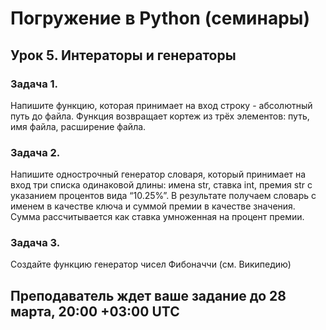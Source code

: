 # Погружение в Python (семинары)

## Урок 5. Интераторы и генераторы

### Задача 1.
Напишите функцию, которая принимает на вход строку - абсолютный путь до файла. Функция возвращает кортеж из трёх элементов: путь, имя файла, расширение файла.

### Задача 2.
Напишите однострочный генератор словаря, который принимает на вход три списка одинаковой длины: имена str, ставка int, премия str с указанием процентов вида “10.25%”. В результате получаем словарь с именем в качестве ключа и суммой премии в качестве значения. Сумма рассчитывается как ставка умноженная на процент премии.

### Задача 3.
Создайте функцию генератор чисел Фибоначчи (см. Википедию)

## Преподаватель ждет ваше задание до 28 марта, 20:00 +03:00 UTC